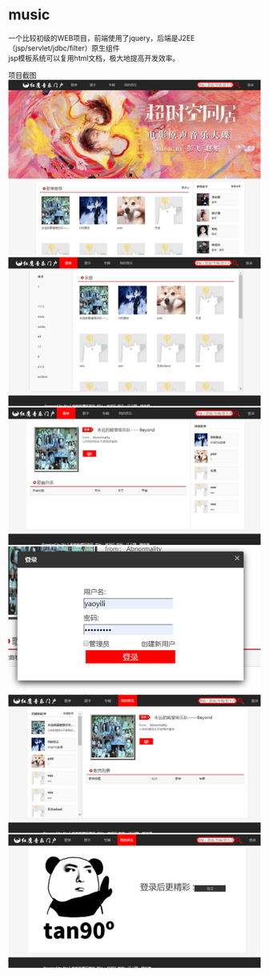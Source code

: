 # music
一个比较初级的WEB项目，前端使用了jquery，后端是J2EE（jsp/servlet/jdbc/filter）原生组件  
jsp模板系统可以复用html文档，极大地提高开发效率。 

项目截图 
![image](https://github.com/yaoyili123/music/blob/master/showpics/p1.png) 
![image](https://github.com/yaoyili123/music/blob/master/showpics/p2.png) 
![image](https://github.com/yaoyili123/music/blob/master/showpics/p3.png) 
![image](https://github.com/yaoyili123/music/blob/master/showpics/p4.png) 
![image](https://github.com/yaoyili123/music/blob/master/showpics/p5.png) 
![image](https://github.com/yaoyili123/music/blob/master/showpics/p6.png) 

